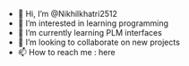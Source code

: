 - 👋 Hi, I’m @Nikhilkhatri2512
- 👀 I’m interested in learning programming
- 🌱 I’m currently learning PLM interfaces
- 💞️ I’m looking to collaborate on new projects
- 📫 How to reach me : here

<!---
Nikhilkhatri2512/Nikhilkhatri2512 is a ✨ special ✨ repository because its `README.md` (this file) appears on your GitHub profile.
You can click the Preview link to take a look at your changes.
--->
